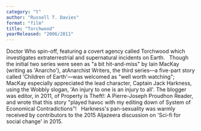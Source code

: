 ```yaml
---
category: "t"
author: "Russell T. Davies"
format: "film"
title: "Torchwood"
yearReleased: "2006/2011"
---
```

Doctor Who spin-off, featuring a covert agency called Torchwood which investigates extraterrestrial and supernatural incidents on Earth.
 
Though the initial two series were seen as "a bit hit-and-miss" by Iain MacKay (writing as 'Anarcho'), atAnarchist Writers, the third series—a five-part story called 'Children of Earth'—was welcomed as "well worth watching"; MacKay especially appreciated the lead character, Captain Jack Harkness, using the Wobbly slogan, 'An injury to one is an injury to all'. The blogger was editor, in 2011, of Property is Theft!: A Pierre-Joseph Proudhon Reader, and wrote that this story "played havoc with my editing down of System of Economical Contradictions"!
 
Harkness's pan-sexuality was warmly received by contributors to the 2015 Aljazeera discussion on 'Sci-fi for social change' in 2015.